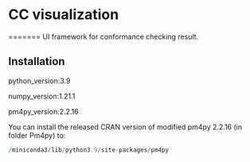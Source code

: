 # CC visualization
=======
UI framework for conformance checking result.

## Installation

python_version:3.9

numpy_version:1.21.1

pm4py_version:2.2.16

You can install the released CRAN version of modified pm4py 2.2.16 (in folder Pm4py) to:
``` r
/miniconda3/lib/python3.9/site-packages/pm4py

```
